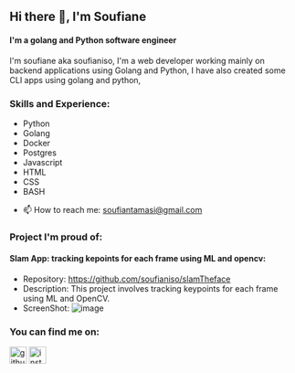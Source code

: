 ## Hi there 👋, I'm Soufiane
#### I'm a golang and Python software engineer 
I'm soufiane aka soufianiso, I'm a web developer working mainly on backend applications using Golang and Python, I have also created some CLI apps using golang and python, 


### Skills and Experience:
  * Python
  * Golang
  * Docker
  * Postgres
  * Javascript
  * HTML
  * CSS
  * BASH  
- 📫 How to reach me: soufiantamasi@gmail.com 

### Project I'm proud of:

   #### Slam App: tracking kepoints for each frame using ML and opencv:
   * Repository: https://github.com/soufianiso/slamTheface
   * Description: This project involves tracking keypoints for each frame using ML and OpenCV.
   * ScreenShot:
   ![image](https://github.com/soufianiso/soufianiso/assets/21336739/4ec4ec0c-5e67-4ffb-a2d5-f52f645d30a0)


### You can find me on:
   [<img src='https://cdn.jsdelivr.net/npm/simple-icons@3.0.1/icons/github.svg' alt='github' height='30'>](https://github.com/soufianiso)  [<img src='https://cdn.jsdelivr.net/npm/simple-icons@3.0.1/icons/instagram.svg' alt='instagram' height='30'>](https://www.instagram.com/soufianeait_/)  
